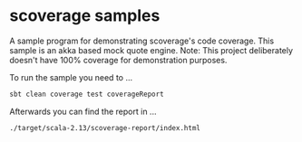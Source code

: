 # scoverage samples

A sample program for demonstrating scoverage's code coverage. This sample is an akka based mock quote engine. Note: This project deliberately doesn't have 100% coverage for demonstration purposes.

To run the sample you need to ...

```bash
sbt clean coverage test coverageReport
```

Afterwards you can find the report in ...

```
./target/scala-2.13/scoverage-report/index.html
```
